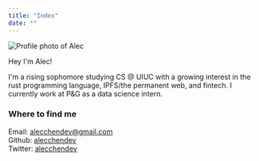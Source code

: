 ```yaml
---
title: "Index"
date: ""
---
```



![Profile photo of Alec](../images/profile.png)

Hey I'm Alec!

I'm a rising sophomore studying CS @ UIUC with a growing
interest in the rust programming language, IPFS/the permanent web, and fintech.
I currently work at P&G as a data science intern.

### Where to find me
Email: [alecchendev@gmail.com](mailto:alecchendev@gmail.com)
<br>
Github: [alecchendev](https://github.com/alecchendev)
<br>
Twitter: [alecchendev](https://twitter.com/alecchendev)

